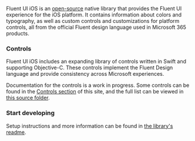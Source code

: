 Fluent UI iOS is an [open-source](https://github.com/microsoft/fluentui-apple) native library that provides the Fluent UI experience for the iOS platform. It contains information about colors and typography, as well as custom controls and customizations for platform controls, all from the official Fluent design language used in Microsoft 365 products.

### Controls

Fluent UI iOS includes an expanding library of controls written in Swift and supporting Objective-C. These controls implement the Fluent Design language and provide consistency across Microsoft experiences.

Documentation for the controls is a work in progress. Some controls can be found in the <a href="#/controls/ios">Controls section</a> of this site, and the full list can be viewed in [this source folder](https://github.com/microsoft/fluentui-apple/tree/master/ios/FluentUI).

### Start developing

Setup instructions and more information can be found in [the library's readme](https://github.com/microsoft/fluentui-apple/blob/master/README.md).
